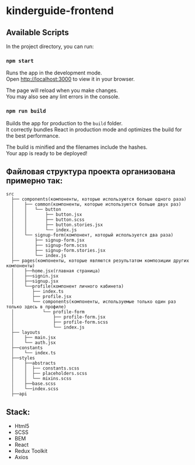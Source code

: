 # kinderguide-frontend

## Available Scripts

In the project directory, you can run:

### `npm start`

Runs the app in the development mode.\
Open [http://localhost:3000](http://localhost:3000) to view it in your browser.

The page will reload when you make changes.\
You may also see any lint errors in the console.

### `npm run build`

Builds the app for production to the `build` folder.\
It correctly bundles React in production mode and optimizes the build for the best performance.

The build is minified and the filenames include the hashes.\
Your app is ready to be deployed!

## Файловая структура проекта организована примерно так:

```
src
  ├── components(компоненты, которые используются больше одного раза)
  │    ├── common(компоненты, которые используются больше двух раз)
  │    │   └── button
  │    │       ├── button.jsx
  │    │       ├── button.scss
  │    │       ├── button.stories.jsx
  │    │       └── index.js
  │    └── signup-form(компонент, который используется два раза)
  │        ├── signup-form.jsx
  │        ├── signup-form.scss
  │        ├── signup-form.stories.jsx
  │        └── index.js
  ├── pages(компоненты, которые являются результатом композиции других компоненты)
  │    ├──home.jsx(главная страница)
  │    ├──signin.jsx
  │    ├──signup.jsx
  │    └──profile(компонент личного кабинета)
  │       ├── index.ts
  │       ├── profile.jsx
  │       └── components(компоненты, используемые только один раз только здесь в профиле)
  │           └── profile-form
  │               ├── profile-form.jsx
  │               ├── profile-form.scss
  │               └── index.js
  ├── layouts
  │    ├── main.jsx
  │    └── auth.jsx
  ├──constants
  │    └── index.ts
  ├──styles
  │    ├──abstracts
  │    │  ├── constants.scss
  │    │  ├── placeholders.scss
  │    │  └── mixins.scss
  │    ├──base.scss
  │    └──index.scss
  ├──api
```
## Stack:

- Html5
- SCSS
- BEM
- React
- Redux Toolkit
- Axios

